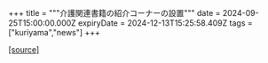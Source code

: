 +++
title = """介護関連書籍の紹介コーナーの設置"""
date = 2024-09-25T15:00:00.000Z
expiryDate = 2024-12-13T15:25:58.409Z
tags = ["kuriyama","news"]
+++


[[source]](https://www.town.kuriyama.hokkaido.jp/soshiki/43/28943.html)
